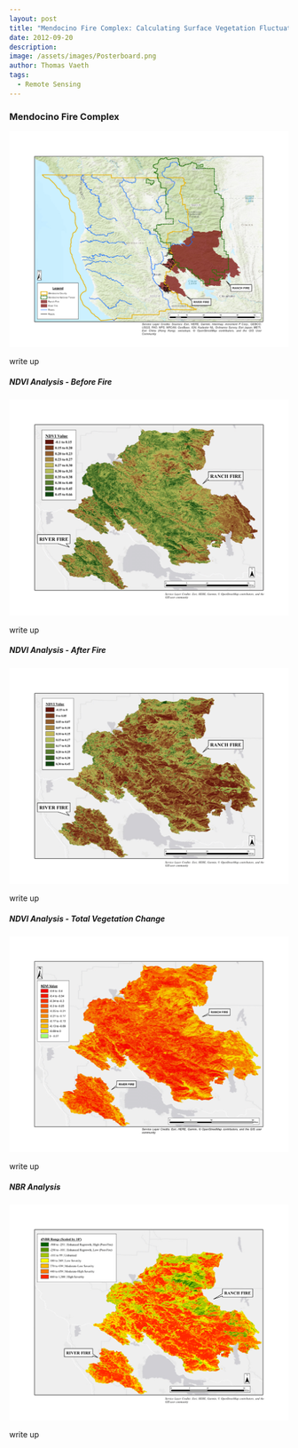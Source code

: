 ```yaml
---
layout: post
title: "Mendocino Fire Complex: Calculating Surface Vegetation Fluctuations through Spectral Indices (NDVI & NBR)"
date: 2012-09-20
description: 
image: /assets/images/Posterboard.png
author: Thomas Vaeth
tags: 
  - Remote Sensing
---
```


### Mendocino Fire Complex

![Map GIS](/assets/images/Mendo-GIS.png)

write up


##### NDVI Analysis - Before Fire

![Placeholder](/assets/images/Before-NDVI.png)

write up

##### NDVI Analysis - After Fire

![Placeholder](/assets/images/After-NDVI.png)

write up

##### NDVI Analysis - Total Vegetation Change

![Placeholder](/assets/images/Total-NDVI.png)

write up

##### NBR Analysis

![Placeholder](/assets/images/NBR.png)

write up


